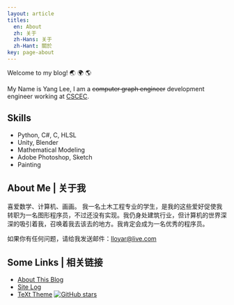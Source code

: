 ```yaml
---
layout: article
titles:
  en: About
  zh: 关于
  zh-Hans: 关于
  zh-Hant: 關於
key: page-about
---
```

Welcome to my blog! :earth_asia: :earth_africa: :earth_americas:

My Name is Yang Lee, I am a ~~computer graph engineer~~ development engineer working at [CSCEC](http://www.cscec2b.com.cn/).

## Skills

- Python, C#, C, HLSL
- Unity, Blender
- Mathematical Modeling
- Adobe Photoshop, Sketch
- Painting

<!--more-->

## About Me | 关于我

喜爱数学、计算机、画画。
我一名土木工程专业的学生，是我的这些爱好促使我转职为一名图形程序员，不过还没有实现。我仍身处建筑行业，但计算机的世界深深的吸引着我，召唤着我去该去的地方。我肯定会成为一名优秀的程序员。

如果你有任何问题，请给我发送邮件：[lloyar@live.com](mailto:lloyar@live.com)

## Some Links | 相关链接

- [About This Blog](/blog/2015/10/14/about-this-blog.html)
- [Site Log](/blog/site-log.html)
- [TeXt Theme](https://github.com/kitian616/jekyll-TeXt-theme) [![GitHub stars](https://img.shields.io/github/stars/kitian616/jekyll-TeXt-theme.svg?style=social&label=Stars)]()
